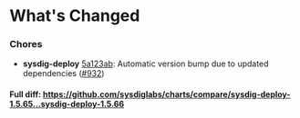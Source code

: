 # What's Changed

### Chores
- **sysdig-deploy** [5a123ab](https://github.com/sysdiglabs/charts/commit/5a123aba844db49cb78e4311868b74d8ba0170cf): Automatic version bump due to updated dependencies ([#932](https://github.com/sysdiglabs/charts/issues/932))

#### Full diff: https://github.com/sysdiglabs/charts/compare/sysdig-deploy-1.5.65...sysdig-deploy-1.5.66
